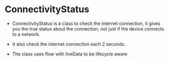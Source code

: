# ConnectivityStatus
* ConnectivityStatus is a class to check the internet connection, 
it gives you the true status about the connection, 
not just if the device connects to a network.

* It also check the internet connection each 2 seconds.

* The class uses flow with liveData to be lifecycle aware
